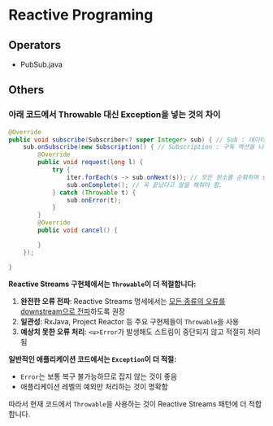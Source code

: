 # Reactive Programing
## Operators
- PubSub.java

## Others
### 아래 코드에서 Throwable  대신 Exception을 넣는 것의 차이

```java
@Override
public void subscribe(Subscriber<? super Integer> sub) { // Sub : 데이터 받는자
    sub.onSubscribe(new Subscription() { // Subscription : 구독 액션을 나타냄
        @Override
        public void request(long l) {
            try {
                iter.forEach(s -> sub.onNext(s)); // 모든 원소를 순회하며 sub에 보낸다.
                sub.onComplete(); // 꼭 끝났다고 말을 해줘야 함.
            } catch (Throwable t) {
                sub.onError(t);
            }
        }
        @Override
        public void cancel() {

        }
    });

}
```

**Reactive Streams 구현체에서는 `Throwable`이 더 적절합니다:**

1. **완전한 오류 전파**: Reactive Streams 명세에서는 <u>모든 종류의 오류를 downstream으로 전파</u>하도록 권장
2. **일관성**: RxJava, Project Reactor 등 주요 구현체들이 `Throwable`을 사용
3. **예상치 못한 오류 처리**: `<u>Error`가 발생해도 스트림이 중단되지 않고 적절히 처리</u>됨

**일반적인 애플리케이션 코드에서는 `Exception`이 더 적절:**

- `Error`는 보통 복구 불가능하므로 잡지 않는 것이 좋음
- 애플리케이션 레벨의 예외만 처리하는 것이 명확함

따라서 현재 코드에서 `Throwable`을 사용하는 것이 Reactive Streams 패턴에 더 적합합니다.
